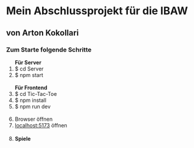 <h1>Mein Abschlussprojekt für die IBAW</h1>
<h2>von Arton Kokollari</h2>

<h3>Zum Starte folgende Schritte</h3>
<ol>
  <b>Für Server</b>
  <li>$ cd Server</li>
  <li>$ npm start</li>
  <br><b>Für Frontend</b>
  <li>$ cd Tic-Tac-Toe</li>
  <li>$ npm install</li>
  <li>$ npm run dev</li>
  <br>
  <li>Browser öffnen</li>
  <li><a href="http:localhost:5173" target="_blank">localhost:5173</a> öffnen</li>
  <li><h4>Spiele</h4></li>
</ol>
